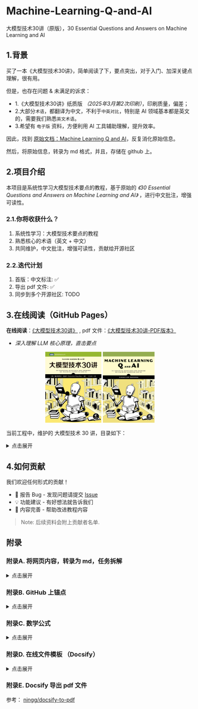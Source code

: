 # Machine-Learning-Q-and-AI
大模型技术30讲（原版），30 Essential Questions and Answers on Machine Learning and AI

## 1.背景

买了一本《大模型技术30讲》，简单阅读了下，要点突出，对于入门、加深关键点理解，很有用。

但是，也存在问题 & 未满足的诉求：

- 1.《大模型技术30讲》纸质版 *（2025年3月第2次印刷）*，印刷质量，偏差；
- 2.大部分`术语`，都翻译为中文，不利于`中英对比`，特别是 AI 领域基本都是英文的，需要我们熟悉`英文术语`。
- 3.希望有 `电子版` 资料，方便利用 AI 工具辅助理解，提升效率。


因此，找到 [原始文档：Machine Learning Q and AI](https://sebastianraschka.com/books/ml-q-and-ai/)，反复消化原始信息。

然后，将原始信息，转录为 md 格式，并且，存储在 github 上。


## 2.项目介绍

本项目是系统性学习大模型技术要点的教程，基于原始的 *《30 Essential Questions and Answers on Machine Learning and AI》* ，进行中文批注，增强可读性。


### 2.1.你将收获什么？

1. 系统性学习：大模型技术要点的教程
2. 熟悉核心的术语（英文 + 中文）
3. 共同维护，中文批注，增强可读性，贡献给开源社区

### 2.2.迭代计划

1. 首版：中文标注: ✅
2. 导出 pdf 文件: ✅
3. 同步到多个开源社区: TODO



## 3.在线阅读（GitHub Pages）

**在线阅读**：[《大模型技术30讲》](https://ningg.top/Machine-Learning-Q-and-AI/) , pdf 文件：[《大模型技术30讲-PDF版本》](https://ningg.top/Machine-Learning-Q-and-AI/pdf/大模型技术30讲(英文&中文批注)_LLM_30_Essential_Lectures_AI.pdf)

* *深入理解 LLM 核心原理，直击要点*

<div align='center'>
    <img src="./docs/images/2023-ml-ai-beyond-cn.jpg" width="30%">
    <img src="./docs/images/2023-ml-ai-beyond.jpg" width="27.65%">
</div>




当前工程中，维护的 大模型技术 30 讲，目录如下：

<details><summary>点击展开</summary>

- **Introduction**

   - [Introduction](./docs/introduction/_books_ml-q-and-ai-chapters_introduction.md)  ✅

- **Part I: Neural Networks and Deep Learning**

   - [Chapter 1: Embeddings, Latent Space, and Representations](./docs/ch01/_books_ml-q-and-ai-ch01.md) ✅
   - [Chapter 2: Self-Supervised Learning](./docs/ch02/_books_ml-q-and-ai-ch02.md) ✅
   - [Chapter 3: Few-Shot Learning](./docs/ch03/_books_ml-q-and-ai-ch03.md) ✅
   - [Chapter 4: The Lottery Ticket  Hypothesis](./docs/ch04/_books_ml-q-and-ai-ch04.md) ✅
   - [Chapter 5: Reducing Overfitting with Data](./docs/ch05/_books_ml-q-and-ai-ch05.md) ✅
   - [Chapter 6: Reducing Overfitting with Model Modifications](./docs/ch06/_books_ml-q-and-ai-ch06.md) ✅
   - [Chapter 7: Multi-GPU Training Paradigms](./docs/ch07/_books_ml-q-and-ai-ch07.md)
   - [Chapter 8: The Success of Transformers](./docs/ch08/_books_ml-q-and-ai-ch08.md) ✅
   - [Chapter 9: Generative AI Models](./docs/ch09/_books_ml-q-and-ai-ch09.md) ✅
   - [Chapter 10: Sources of Randomness](./docs/ch10/_books_ml-q-and-ai-ch10.md) ✅

- **Part II: Computer Vision**

   - [Chapter 11: Calculating the Number of Parameters](./docs/ch11/_books_ml-q-and-ai-ch11.md) ✅
   - [Chapter 12: Fully Connected and Convolutional Layers](./docs/ch12/_books_ml-q-and-ai-ch12.md) ✅
   - [Chapter 13: Large Training Sets for Vision Transformers](./docs/ch13/_books_ml-q-and-ai-ch13.md)

- **Part III: Natural Language Processing**

   - [Chapter 14: The Distributional Hypothesis](./docs/ch14/_books_ml-q-and-ai-ch14.md) ✅
   - [Chapter 15: Data Augmentation for Text](./docs/ch15/_books_ml-q-and-ai-ch15.md) ✅
   - [Chapter 16: Self-Attention](./docs/ch16/_books_ml-q-and-ai-ch16.md) ✅
   - [Chapter 17: Encoder- and Decoder-Style Transformers](./docs/ch17/_books_ml-q-and-ai-ch17.md) ✅
   - [Chapter 18: Using and Fine-Tuning Pretrained Transformers](./docs/ch18/_books_ml-q-and-ai-ch18.md) ✅
   - [Chapter 19: Evaluating Generative Large Language Models](./docs/ch19/_books_ml-q-and-ai-ch19.md) ✅

- **Part IV: Production and Deployment**

   - [Chapter 20: Stateless and Stateful Training](./docs/ch20/_books_ml-q-and-ai-ch20.md) ✅
   - [Chapter 21: Data-Centric AI](./docs/ch21/_books_ml-q-and-ai-ch21.md) ✅
   - [Chapter 22: Speeding Up Inference](./docs/ch22/_books_ml-q-and-ai-ch22.md) ✅
   - [Chapter 23: Data Distribution Shifts](./docs/ch23/_books_ml-q-and-ai-ch23.md) ✅

- **Part V: Predictive Performance and Model Evaluation**

   - [Chapter 24: Poisson and Ordinal Regression](./docs/ch24/_books_ml-q-and-ai-ch24.md) ✅
   - [Chapter 25: Confidence Intervals](./docs/ch25/_books_ml-q-and-ai-ch25.md) ✅
   - [Chapter 26: Confidence Intervals vs. Conformal Predictions](./docs/ch26/_books_ml-q-and-ai-ch26.md)
   - [Chapter 27: Proper Metrics](./docs/ch27/_books_ml-q-and-ai-ch27.md) ✅
   - [Chapter 28: The k in k-Fold Cross-Validation](./docs/ch28/_books_ml-q-and-ai-ch28.md) ✅
   - [Chapter 29: Training and Test Set Discordance](./docs/ch29/_books_ml-q-and-ai-ch29.md) ✅
   - [Chapter 30: Limited Labeled Data](./docs/ch30/_books_ml-q-and-ai-ch30.md) ✅

</details>


## 4.如何贡献

我们欢迎任何形式的贡献！

- 🐛 报告 Bug - 发现问题请提交 [Issue](https://github.com/ningg/Machine-Learning-Q-and-AI/issues)
- 💡 功能建议 - 有好想法就告诉我们
- 📝 内容完善 - 帮助改进教程内容

> Note: 后续资料会附上贡献者名单.


## 附录

### 附录A. 将网页内容，转录为 md，任务拆解

<details><summary>点击展开</summary>

几个方面：

1. 范围：目录 和 目录对应的每一篇文章
2. 格式：网页内容，全部转换为 md 格式存储，并且 `md 文件命名` 跟网页保持一致
3. 图片：所有图片，都存储在 `images` 下
4. 删除部分无效内容
5. 调整格式：部分乱码、锚点

具体，对应 4 个脚本： 按照顺序执行.

* web_crawler.py 
* remove_header.py
* remove_print_book.py
* remove_after_separator.py   

</details>


### 附录B. GitHub 上锚点

<details><summary>点击展开</summary>

在 GitHub 的 Markdown（.md）文件中，**可以使用锚点（Anchor）来实现文档内部的跳转**。锚点通常用于目录（Table of Contents）跳转到文档的某个标题位置。

#### 如何设置锚点？

GitHub 会自动为每个标题（#、##、### 等）生成一个锚点链接，格式如下：

1. **写标题**  
   例如：
   ```markdown
   ## 安装方法
   ```

2. **生成的锚点格式**  
   - 将标题全部转为小写
   - 移除标点
   - 用连字符（-）替换空格
   - 中文标题也适用，但空格会变成连字符

   例如，`## 安装方法` 的锚点就是 `#安装方法`。

3. **添加目录或内部跳转链接**  
   使用标准的 markdown 链接语法：

   ```markdown
   [安装方法](#安装方法)
   ```

   英文标题如 `## How To Install`，锚点是 `#how-to-install`：

   ```markdown
   [How To Install](#how-to-install)
   ```

#### 复杂标题的锚点规则

- 多个连续空格只变成一个连字符
- 中文/英文、数字、下划线、特殊字符、标点符号等都要去除或按规则处理
- 可以右键标题旁的小链条图标，复制锚点链接

#### 例子

````markdown
## 目录
- [安装方法](#安装方法)
- [使用说明](#使用说明)

## 安装方法
内容...

## 使用说明
内容...
````

#### 手动自定义锚点？

**GitHub 不支持 HTML 的 `<a id="foo"></a>` 锚点写法**。只能用标题自动生成锚点。

---

**总结：**  
- 直接用 markdown 的标题，GitHub 自动生成锚点
- 用 `[描述](#锚点名)` 进行跳转
- 不支持 HTML `<a id="">` 自定义锚点


#### 图片锚点（需要手动适配）


在 GitHub 的 Markdown 文件中，**图片本身不能直接作为锚点**，也就是说，不能直接点击一个图片让页面跳转到该图片所在的位置。但可以通过以下方法实现“跳转到图片”或“让图片参与跳转”：

 方法三：利用 HTML 标签（不推荐）

Markdown 不支持为图片设置原生锚点，但你可以用 HTML 的 `<a id="pic1"></a>` 来“伪造”锚点：

````markdown
<a id="pic1"></a>
![图片描述](图片链接)
````

然后跳转链接：

````markdown
[跳到图片](#pic1)
````

> Tips: pic1 锚点的命名中，不能包含 `:` 符号。

但请注意，**GitHub 有时会忽略或过滤掉部分 HTML 标签**，这种方法在所有场景下不一定可靠，且不如标题锚点规范。

---

- **图片本身不能生成锚点，不能自动跳转到图片。**
- 不推荐用 HTML 锚点，兼容性不好。

</details>

### 附录C. 数学公式

<details><summary>点击展开</summary>

#### 公式标识

是的，GitHub 的 Markdown 文件现在支持数学公式的展示（自 2022 年 3 月起）。你可以在 `.md` 文件中使用 LaTeX 语法，通过以下两种方式书写数学公式：

1. **行内公式**  
   使用单个美元符号包裹，例如：  
   ```
   $E = mc^2$
   ```
   显示为：$E = mc^2$

2. **块级公式**  
   使用两个美元符号包裹，并单独成行，例如：  
   ```
   $$
   E = mc^2
   $$
   ```
   显示为：
   $$
   E = mc^2
   $$

**注意事项**：
- 公式渲染仅在 GitHub 的仓库、issues、pull requests、discussions、README 等页面支持，Gist、Wiki 目前不支持。
- 如果你在本地编辑器预览，可能无法看到公式渲染效果，建议推送到 GitHub 后查看。


#### 角标

在 LaTeX 语法中，**角标**分为两种：

##### 1. 上标（Superscript）

使用 `^` 符号。例如：
```
x^2
```
在行内公式中写作：`$x^2$`  
效果：$x^2$

如果上标内容超过一个字符，需要用大括号包裹：
```
x^{10}
```
效果：$x^{10}$

---

##### 2. 下标（Subscript）

使用 `_` 符号。例如：
```
x_1
```
在行内公式中写作：`$x_1$`  
效果：$x_1$

如果下标内容超过一个字符，也需要用大括号包裹：
```
x_{ij}
```
效果：$x_{ij}$

---

##### 组合例子

```
x_i^2
```
效果：$x_i^2$

```
x_{ij}^{10}
```
效果：$x_{ij}^{10}$

---

**总结：**
- 上标用 `^`，下标用 `_`
- 多字符时用 `{}` 包裹

</details>



### 附录D. 在线文件模板 （Docsify）

<details><summary>点击展开</summary>

参考： [happy-llm](https://github.com/datawhalechina/happy-llm/tree/main)

> 如何使用 Docsify 构造 github pages？

要在 GitHub Pages 上使用 Docsify 搭建文档网站，步骤如下：

#### 1. 新建 GitHub 仓库
- 创建一个新的 GitHub 仓库（比如 yourname/your-repo）。

#### 2. 初始化项目文件
- 在本地或在 GitHub 网页端新建如下文件结构：

```
/
├── docs/
│   ├── index.html
│   └── README.md
└── .gitignore
```

##### index.html 内容如下（这是启动 Docsify 的核心页面）：
```html
<!DOCTYPE html>
<html>
<head>
  <meta charset="UTF-8">
  <title>Docsify 文档</title>
  <meta name="viewport" content="width=device-width, initial-scale=1.0">
  <!-- 可选：自定义主题 -->
  <link rel="stylesheet" href="//cdn.jsdelivr.net/npm/docsify@4/themes/vue.css" />
</head>
<body>
  <div id="app"></div>
  <script src="//cdn.jsdelivr.net/npm/docsify@4"></script>
</body>
</html>
```

##### README.md（文档主页）
```
# 欢迎使用 Docsify 文档

这是首页内容。
```

#### 3. 推送到 GitHub
- 将这些文件推送到你的仓库，通常建议放在 docs 目录下。

#### 4. 配置 GitHub Pages
- 打开你的仓库，点击 **Settings > Pages**
- Source 选择 `docs` 目录（或根目录，取决于你的 index.html 放在哪里）
- 保存后，GitHub 会分配一个访问地址（如 `https://yourname.github.io/your-repo/`）

#### 5. 访问你的 Docsify 网站
- 访问上一步生成的 URL 即可看到 Docsify 驱动的文档网站。

---

### 可选：本地预览
- 安装 docsify-cli：
  ```bash
  npm i docsify-cli -g
  ```
- 在 docs 所在目录运行：
  ```bash
  docsify serve docs
  ```
- 浏览器访问 `http://localhost:3000` 进行本地预览。

---

### 常见问题

- **文档无法显示？**  
  检查 index.html 是否直接引用了 jsdelivr CDN 上的 docsify 脚本，且 index.html 路径正确。
- **自定义导航/侧边栏？**  
  新建 `_sidebar.md` 或 `_navbar.md`，参见 [Docsify 官方文档](https://docsify.js.org/#/zh-cn/)。

---

需要更详细的步骤或遇到具体问题，可以继续追问！

</details>


### 附录E. Docsify 导出 pdf 文件

参考： [ningg/docsify-to-pdf](https://github.com/ningg/docsify-to-pdf)
